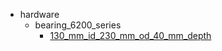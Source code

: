 * hardware
  * bearing_6200_series
    * [130_mm_id_230_mm_od_40_mm_depth](hardware/bearing_6200_series/130_mm_id_230_mm_od_40_mm_depth)
